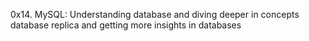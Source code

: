 0x14. MySQL:
Understanding database and diving deeper in concepts database replica and getting 
more insights in databases
